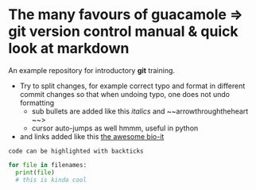 # The many favours of guacamole => git version control manual & quick look at markdown
An example repository for introductory **git** training. 

- Try to split changes, for example correct typo and format in different commit changes so that when undoing typo, one does not undo formatting
  - sub bullets are added like this _italics_ and ~~arrowthroughtheheart  ~~>
  - cursor auto-jumps as well hmmm, useful in python 
- and links added like this [the awesome bio-it](http://bio-it.embl.de)

`code can be highlighted with backticks`

```Python # this tells the markdown to format this as python wow
for file in filenames:
  print(file)
  # this is kinda cool
```
